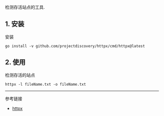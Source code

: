 检测存活站点的工具.

## 1. 安装

安装

```
go install -v github.com/projectdiscovery/httpx/cmd/httpx@latest
```

## 2. 使用

检测存活的站点

```
httpx -l fileName.txt -o fileName.txt
```

---

参考链接

- [httpx](https://www.kali.org/tools/httpx-toolkit/)

